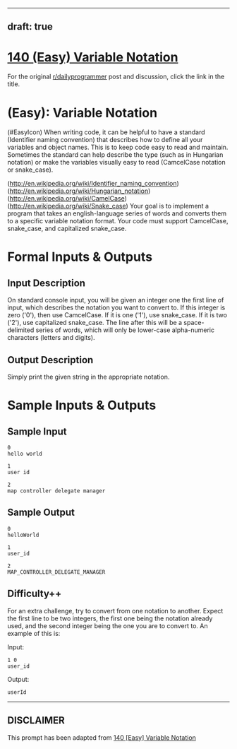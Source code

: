 ---
draft: true
----

# [140 (Easy) Variable Notation](https://www.reddit.com/r/dailyprogrammer/comments/1q6pq5/11413_challenge_140_easy_variable_notation/)

For the original [r/dailyprogrammer](https://www.reddit.com/r/dailyprogrammer/) post and discussion, click the link in the title.

#  (Easy): Variable Notation
(#EasyIcon)
When writing code, it can be helpful to have a standard (Identifier naming convention) that describes how to define all your variables and object names. This is to keep code easy to read and maintain. Sometimes the standard can help describe the type (such as in Hungarian notation) or make the variables visually easy to read (CamcelCase notation or snake_case).

(http://en.wikipedia.org/wiki/Identifier_naming_convention)
(http://en.wikipedia.org/wiki/Hungarian_notation)
(http://en.wikipedia.org/wiki/CamelCase)
(http://en.wikipedia.org/wiki/Snake_case)
Your goal is to implement a program that takes an english-language series of words and converts them to a specific variable notation format. Your code must support CamcelCase, snake_case, and capitalized snake_case.

# Formal Inputs & Outputs
## Input Description
On standard console input, you will be given an integer one the first line of input, which describes the notation you want to convert to. If this integer is zero ('0'), then use CamcelCase. If it is one ('1'), use snake_case. If it is two ('2'), use capitalized snake_case. The line after this will be a space-delimited series of words, which will only be lower-case alpha-numeric characters (letters and digits).

## Output Description
Simply print the given string in the appropriate notation.

# Sample Inputs & Outputs
## Sample Input

```
0
hello world

1
user id

2
map controller delegate manager
```
## Sample Output

```
0
helloWorld

1
user_id

2
MAP_CONTROLLER_DELEGATE_MANAGER
```
## Difficulty++
For an extra challenge, try to convert from one notation to another. Expect the first line to be two integers, the first one being the notation already used, and the second integer being the one you are to convert to. An example of this is:

Input:


```
1 0
user_id
```
Output:


```
userId
```

----
## **DISCLAIMER**
This prompt has been adapted from [140 [Easy] Variable Notation](https://www.reddit.com/r/dailyprogrammer/comments/1q6pq5/11413_challenge_140_easy_variable_notation/
)
